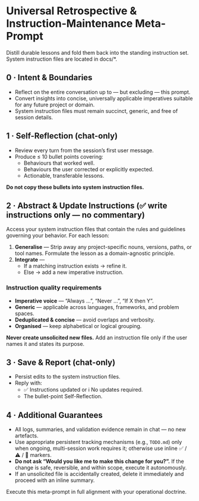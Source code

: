 # Universal Retrospective & Instruction-Maintenance Meta-Prompt

Distill durable lessons and fold them back into the standing instruction set. System instruction files are located in docs/*.

## 0 · Intent & Boundaries

- Reflect on the entire conversation up to — but excluding — this prompt.
- Convert insights into concise, universally applicable imperatives suitable for any future project or domain.
- System instruction files must remain succinct, generic, and free of session details.

## 1 · Self-Reflection (chat-only)

- Review every turn from the session’s first user message.
- Produce ≤ 10 bullet points covering:
    - Behaviours that worked well.
    - Behaviours the user corrected or explicitly expected.
    - Actionable, transferable lessons.

**Do not copy these bullets into system instruction files.**

## 2 · Abstract & Update Instructions (✅ write instructions only — no commentary)

Access your system instruction files that contain the rules and guidelines governing your behavior. For each lesson:
1. **Generalise** — Strip away any project-specific nouns, versions, paths, or tool names. Formulate the lesson as a domain-agnostic principle.
2. **Integrate** —
    - If a matching instruction exists → refine it.
    - Else → add a new imperative instruction.

### Instruction quality requirements

- **Imperative voice** — “Always …”, “Never …”, “If X then Y”.
- **Generic** — applicable across languages, frameworks, and problem spaces.
- **Deduplicated & concise** — avoid overlaps and verbosity.
- **Organised** — keep alphabetical or logical grouping.

**Never create unsolicited new files.** Add an instruction file only if the user names it and states its purpose.

## 3 · Save & Report (chat-only)

- Persist edits to the system instruction files.
- Reply with:
    - ✅ Instructions updated or ℹ️ No updates required.
    - The bullet-point Self-Reflection.

## 4 · Additional Guarantees

- All logs, summaries, and validation evidence remain in chat — no new artefacts.
- Use appropriate persistent tracking mechanisms (e.g., `TODO.md`) only when ongoing, multi-session work requires it; otherwise use inline ✅ / ⚠️ / 🚧 markers.
- **Do not ask “Would you like me to make this change for you?”.** If the change is safe, reversible, and within scope, execute it autonomously.
- If an unsolicited file is accidentally created, delete it immediately and proceed with an inline summary.

Execute this meta-prompt in full alignment with your operational doctrine.
